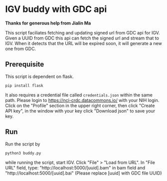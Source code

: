 # IGV buddy with GDC api

**Thanks for generous help from Jialin Ma**

This script faciliates fetching and updating signed url from GDC api for IGV. Given a UUID from GDC this api can fetch the signed url and stream that to IGV. When it detects that the URL will be expired soon, it will generate a new one from GDC.

## Prerequisite

This script is dependent on flask.

```
pip install flask
```
It also requires a credential file called `credentials.json` within the same path. Please login to https://nci-crdc.datacommons.io/ with your NIH login. Click on the "Profile" section in the upper right corner, then click "Create API key", in the window with your key click "Download json" to save your key.


## Run

Run the script by
```
python3 buddy.py
```
while running the script, start IGV. Click "File" > "Load from URL".
In "File URL" field, type: "http://localhost:5000/[uuid].bam" in bam field and "http://localhost:5000/[uuid].bai" (Please replace [uuid] with GDC file UUID)

